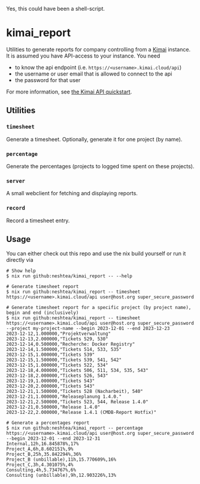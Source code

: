 Yes, this could have been a shell-script.

# kimai_report

Utilities to generate reports for company controlling from a
[Kimai](https://www.kimai.cloud/) instance.  It is assumed you have API-access
to your instance.  You need

- to know the api endpoint (i.e. `https://<username>.kimai.cloud/api`)
- the username or user email that is allowed to connect to the api
- the password for that user

For more information, see [the Kimai API
quickstart](https://www.kimai.org/documentation/rest-api.html).

## Utilities

### `timesheet`

Generate a timesheet.  Optionally, generate it for one project (by name).

### `percentage`

Generate the percentages (projects to logged time spent on these projects).

### `server`

A small webclient for fetching and displaying reports.

### `record`

Record a timesheet entry.

## Usage

You can either check out this repo and use the nix build yourself or run it
directly via

```shell
# Show help
$ nix run github:neshtea/kimai_report -- --help

# Generate timesheet report
$ nix run github:neshtea/kimai_report -- timesheet https://<username>.kimai.cloud/api user@host.org super_secure_password

# Generate timesheet report for a specific project (by project name), begin and end (inclusively)
$ nix run github:neshtea/kimai_report -- timesheet https://<username>.kimai.cloud/api user@host.org super_secure_password --project my-project-name --begin 2023-12-01 --end 2023-12-23
2023-12-12,1.000000,"Projektverwaltung"
2023-12-13,2.000000,"Tickets 529, 530"
2023-12-14,0.500000,"Recherche: Docker Registry"
2023-12-14,1.500000,"Tickets 514, 533, 535"
2023-12-15,1.000000,"Tickets 539"
2023-12-15,1.500000,"Tickets 539, 541, 542"
2023-12-15,1.000000,"Tickets 522, 534"
2023-12-18,4.000000,"Tickets 506, 511, 534, 535, 543"
2023-12-18,2.000000,"Tickets 526, 543"
2023-12-19,1.000000,"Tickets 543"
2023-12-20,2.000000,"Tickets 543"
2023-12-21,1.500000,"Tickets 528 (Nacharbeit), 540"
2023-12-21,1.000000,"Releaseplanung 1.4.0."
2023-12-21,2.500000,"Tickets 523, 544, Release 1.4.0"
2023-12-21,0.500000,"Release 1.4.0"
2023-12-22,2.000000,"Release 1.4.1 (CMDB-Report Hotfix)"

# Generate a percentages report
$ nix run github:neshtea/kimai_report -- percentage https://<username>.kimai.cloud/api user@host.org super_secure_password --begin 2023-12-01 --end 2023-12-31
Internal,12h,16.845878%,17%
Project_A,6h,8.602151%,9%
Project_B,25h,35.842294%,36%
Project_B (unbillable),11h,15.770609%,16%
Project_C,3h,4.301075%,4%
Consulting,4h,5.734767%,6%
Consulting (unbillable),9h,12.903226%,13%
```
